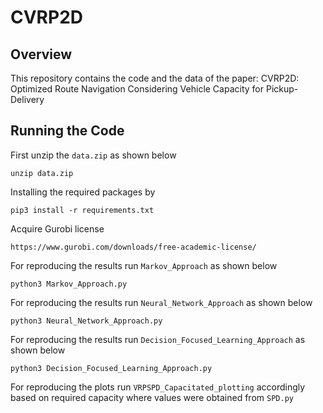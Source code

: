 # CVRP2D
## Overview
This repository contains the code and the data of the paper: CVRP2D: Optimized Route Navigation Considering Vehicle
Capacity for Pickup-Delivery

## Running the Code
First unzip the `data.zip` as shown below 
```
unzip data.zip
```
Installing the required packages by 
```
pip3 install -r requirements.txt
```
Acquire Gurobi license
```
https://www.gurobi.com/downloads/free-academic-license/
```
For reproducing the results run `Markov_Approach` as shown below
```
python3 Markov_Approach.py
```
For reproducing the results run `Neural_Network_Approach` as shown below
```
python3 Neural_Network_Approach.py
```
For reproducing the results run `Decision_Focused_Learning_Approach` as shown below
```
python3 Decision_Focused_Learning_Approach.py
```
For reproducing the plots run `VRPSPD_Capacitated_plotting` accordingly based on required capacity where values were obtained from `SPD.py`
